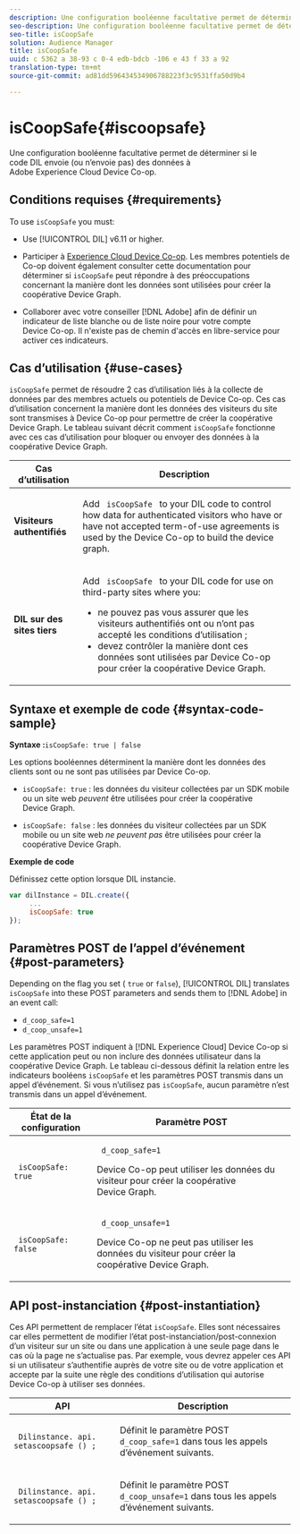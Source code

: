```yaml
---
description: Une configuration booléenne facultative permet de déterminer si le code DIL envoie (ou n’envoie pas) des données à Adobe Experience Cloud Device Co-op.
seo-description: Une configuration booléenne facultative permet de déterminer si le code DIL envoie (ou n’envoie pas) des données à Adobe Experience Cloud Device Co-op.
seo-title: isCoopSafe
solution: Audience Manager
title: isCoopSafe
uuid: c 5362 a 38-93 c 0-4 edb-bdcb -106 e 43 f 33 a 92
translation-type: tm+mt
source-git-commit: ad81dd596434534906788223f3c9531ffa50d9b4

---
```



# isCoopSafe{#iscoopsafe}

Une configuration booléenne facultative permet de déterminer si le code DIL envoie (ou n’envoie pas) des données à Adobe Experience Cloud Device Co-op.

## Conditions requises {#requirements}

To use `isCoopSafe` you must:

* Use [!UICONTROL DIL] v6.11 or higher.
* Participer à [Experience Cloud Device Co-op](https://marketing.adobe.com/resources/help/en_US/mcdc/). Les membres potentiels de Co-op doivent également consulter cette documentation pour déterminer si `isCoopSafe` peut répondre à des préoccupations concernant la manière dont les données sont utilisées pour créer la coopérative Device Graph.

* Collaborer avec votre conseiller [!DNL Adobe] afin de définir un indicateur de liste blanche ou de liste noire pour votre compte Device Co-op. Il n&#39;existe pas de chemin d&#39;accès en libre-service pour activer ces indicateurs.

## Cas d’utilisation {#use-cases}

`isCoopSafe` permet de résoudre 2 cas d’utilisation liés à la collecte de données par des membres actuels ou potentiels de Device Co-op. Ces cas d’utilisation concernent la manière dont les données des visiteurs du site sont transmises à Device Co-op pour permettre de créer la coopérative Device Graph. Le tableau suivant décrit comment `isCoopSafe` fonctionne avec ces cas d’utilisation pour bloquer ou envoyer des données à la coopérative Device Graph.

<table id="table_A24C63D2A21F47EDBAC8FA5E7BE888D8"> 
 <thead> 
  <tr> 
   <th colname="col1" class="entry"> Cas d’utilisation </th> 
   <th colname="col2" class="entry"> Description </th> 
  </tr> 
 </thead>
 <tbody> 
  <tr> 
   <td colname="col1"> <p> <b>Visiteurs authentifiés</b> </p> </td> 
   <td colname="col2"> <p>Add <code> isCoopSafe </code> to your <span class="wintitle"> DIL </span> code to control how data for authenticated visitors who have or have not accepted term-of-use agreements is used by the Device Co-op to build the device graph. </p> </td> 
  </tr> 
  <tr> 
   <td colname="col1"> <p> <b>DIL sur des sites tiers</b> </p> </td> 
   <td colname="col2"> <p>Add <code> isCoopSafe </code> to your <span class="wintitle"> DIL </span> code for use on third-party sites where you: </p> <p> 
     <ul id="ul_C27BB26510314834A2A7CD99D46DA4AC"> 
      <li id="li_4E6AE574F18646F09C0CF4553EEA1A9E">ne pouvez pas vous assurer que les visiteurs authentifiés ont ou n’ont pas accepté les conditions d’utilisation ; </li> 
      <li id="li_26D0561BF32B4278B0A6B5082C17FED8">devez contrôler la manière dont ces données sont utilisées par Device Co-op pour créer la coopérative Device Graph. </li> 
     </ul> </p> </td> 
  </tr> 
 </tbody> 
</table>

## Syntaxe et exemple de code {#syntax-code-sample}

**Syntaxe :**`isCoopSafe: true | false`

Les options booléennes déterminent la manière dont les données des clients sont ou ne sont pas utilisées par Device Co-op.

* `isCoopSafe: true` : les données du visiteur collectées par un SDK mobile ou un site web *peuvent* être utilisées pour créer la coopérative Device Graph.

* `isCoopSafe: false` : les données du visiteur collectées par un SDK mobile ou un site web *ne peuvent pas* être utilisées pour créer la coopérative Device Graph.

**Exemple de code**

Définissez cette option lorsque DIL instancie.

```js
var dilInstance = DIL.create({ 
     ... 
     isCoopSafe: true 
});
```

## Paramètres POST de l’appel d’événement {#post-parameters}

Depending on the flag you set ( `true` or `false`), [!UICONTROL DIL] translates `isCoopSafe` into these POST parameters and sends them to [!DNL Adobe] in an event call:

* `d_coop_safe=1`
* `d_coop_unsafe=1`

Les paramètres POST indiquent à [!DNL Experience Cloud] Device Co-op si cette application peut ou non inclure des données utilisateur dans la coopérative Device Graph. Le tableau ci-dessous définit la relation entre les indicateurs booléens `isCoopSafe` et les paramètres POST transmis dans un appel d’événement. Si vous n’utilisez pas `isCoopSafe`, aucun paramètre n’est transmis dans un appel d’événement.

<table id="table_0A544534CA904F4D9836A34B8C1EACBB"> 
 <thead> 
  <tr> 
   <th colname="col1" class="entry"> État de la configuration </th> 
   <th colname="col2" class="entry"> Paramètre POST </th> 
  </tr> 
 </thead>
 <tbody> 
  <tr> 
   <td colname="col1"> <p> <code> isCoopSafe: true </code> </p> </td> 
   <td colname="col2"> <p> <code> d_coop_safe=1 </code> </p> <p>Device Co-op peut utiliser les données du visiteur pour créer la coopérative Device Graph. </p> </td> 
  </tr> 
  <tr> 
   <td colname="col1"> <p> <code> isCoopSafe: false </code> </p> </td> 
   <td colname="col2"> <p> <code> d_coop_unsafe=1 </code> </p> <p>Device Co-op ne peut pas utiliser les données du visiteur pour créer la coopérative Device Graph. </p> </td> 
  </tr> 
 </tbody> 
</table>

## API post-instanciation {#post-instantiation}

Ces API permettent de remplacer l’état `isCoopSafe`. Elles sont nécessaires car elles permettent de modifier l’état post-instanciation/post-connexion d’un visiteur sur un site ou dans une application à une seule page dans le cas où la page ne s’actualise pas. Par exemple, vous devrez appeler ces API si un utilisateur s’authentifie auprès de votre site ou de votre application et accepte par la suite une règle des conditions d’utilisation qui autorise Device Co-op à utiliser ses données.

<table id="table_BAA96B1F82BE48C3A61A1AF1367BA45C"> 
 <thead> 
  <tr> 
   <th colname="col1" class="entry"> API </th> 
   <th colname="col2" class="entry"> Description </th> 
  </tr> 
 </thead>
 <tbody> 
  <tr> 
   <td colname="col1"> <p> <code> Dilinstance. api. setascoopsafe () ; </code> </p> </td> 
   <td colname="col2"> <p>Définit le paramètre POST <code>d_coop_safe=1</code> dans tous les appels d’événement suivants. </p> </td> 
  </tr> 
  <tr> 
   <td colname="col1"> <p> <code> Dilinstance. api. setascoopsafe () ; </code> </p> </td> 
   <td colname="col2"> <p>Définit le paramètre POST <code>d_coop_unsafe=1</code> dans tous les appels d’événement suivants. </p> </td> 
  </tr> 
 </tbody> 
</table>

<!-- 

Wiki page https://wiki.corp.adobe.com/x/RCfFTg

 -->

